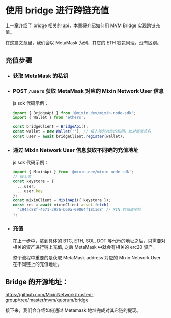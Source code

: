 # 使用 bridge 进行跨链充值

上一章介绍了 bridge 相关的 api，本章将介绍如何用 MVM Bridge 实现跨链充值。

在这篇文章里，我们会以 MetaMask 为例，其它的 ETH 钱包同理，没有区别。

## 充值步骤

* ### 获取 MetaMask 的私钥
* ### POST `/users` 获取 MetaMask 对应的 Mixin Network User 信息

  js sdk 代码示例：
  ```javascript
  import { BridgeApi } from '@mixin.dev/mixin-node-sdk';
  import { Wallet } from 'ethers';
  
  const bridgeClient = BridgeApi();
  const wallet = new Wallet(''); // 填入钱包对应的私钥，以对消息签名
  const user = await bridgeClient.register(wallet);
  ```

* ### 通过 Mixin Network User 信息获取不同链的充值地址

  js sdk 代码示例：
  ```javascript
  import { MixinApi } from '@mixin.dev/mixin-node-sdk'; 
  // 接上节
  const keystore = {
    ...user,
    ...user.key
  };
  const mixinClient = MixinApi({ keystore });
  const res = await mixinClient.asset.fetch(
    'c94ac88f-4671-3976-b60a-09064f1811e8' // XIN 的充值地址
  );
  ```

* ### 充值

  在上一步中，拿到具体的 BTC, ETH, SOL, DOT 等代币的地址之后，只需要对相关的资产进行链上充值, 之后 MetaMask 中就会有相关的 erc20 资产。

  整个流程中重要的是获取 MetaMask address 对应的 Mixin Network User 在不同链上的充值地址。

## Bridge 的开源地址：

<https://github.com/MixinNetwork/trusted-group/tree/master/mvm/quorum/bridge>

接下来，我们会介绍如何通过 Metamask 地址完成对其它链的提现。

